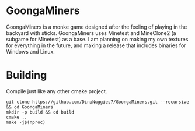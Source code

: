GoongaMiners
========

GoongaMiners is a monke game designed after the feeling of playing in the backyard with sticks. GoongaMiners uses Minetest and MineClone2 (a subgame for Minetest) as a base. I am planning on making my own textures for everything in the future, and making a release that includes binaries for Windows and Linux.


# Building
Compile just like any other cmake project.

```fish
git clone https://github.com/DinoNuggies7/GoongaMiners.git --recursive && cd GoongaMiners
mkdir -p build && cd build
cmake ..
make -j$(nproc)
```
